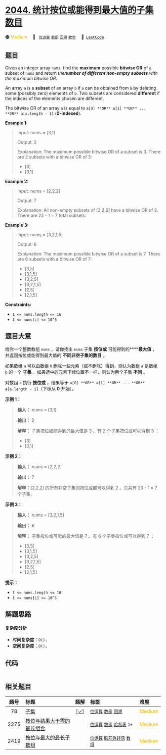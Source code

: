 # [2044. 统计按位或能得到最大值的子集数目](https://leetcode.com/problems/count-number-of-maximum-bitwise-or-subsets)

🟠 <font color=#ffb800>Medium</font>&emsp; 🔖&ensp; [`位运算`](/leetcode/outline/tag/bit-manipulation.md) [`数组`](/leetcode/outline/tag/array.md) [`回溯`](/leetcode/outline/tag/backtracking.md) [`枚举`](/leetcode/outline/tag/enumeration.md)&emsp; 🔗&ensp;[`LeetCode`](https://leetcode.com/problems/count-number-of-maximum-bitwise-or-subsets)

## 题目

Given an integer array `nums`, find the **maximum** possible **bitwise OR** of
a subset of `nums` and return _the**number of different non-empty subsets**
with the maximum bitwise OR_.

An array `a` is a **subset** of an array `b` if `a` can be obtained from `b`
by deleting some (possibly zero) elements of `b`. Two subsets are considered
**different** if the indices of the elements chosen are different.

The bitwise OR of an array `a` is equal to `a[0] **OR** a[1] **OR** ... **OR**
a[a.length - 1]` (**0-indexed**).



**Example 1:**

> Input: nums = [3,1]
> 
> Output: 2
> 
> Explanation: The maximum possible bitwise OR of a subset is 3. There are 2 subsets with a bitwise OR of 3:
> - [3]
> - [3,1]

**Example 2:**

> Input: nums = [2,2,2]
> 
> Output: 7
> 
> Explanation: All non-empty subsets of [2,2,2] have a bitwise OR of 2. There are 23 - 1 = 7 total subsets.

**Example 3:**

> Input: nums = [3,2,1,5]
> 
> Output: 6
> 
> Explanation: The maximum possible bitwise OR of a subset is 7. There are 6 subsets with a bitwise OR of 7:
> - [3,5]
> - [3,1,5]
> - [3,2,5]
> - [3,2,1,5]
> - [2,5]
> - [2,1,5]



**Constraints:**

  * `1 <= nums.length <= 16`
  * `1 <= nums[i] <= 10^5`


## 题目大意

给你一个整数数组 `nums` ，请你找出 `nums` 子集 **按位或** 可能得到的******最大值** ，并返回按位或能得到最大值的
**不同非空子集的数目** 。

如果数组 `a` 可以由数组 `b` 删除一些元素（或不删除）得到，则认为数组 `a` 是数组 `b` 的一个 **子集**
。如果选中的元素下标位置不一样，则认为两个子集 **不同** 。

对数组 `a` 执行 **按位或**  ，结果等于 `a[0] **OR** a[1] **OR** ... **OR** a[a.length -
1]`（下标从 **0** 开始）。



**示例 1：**

> 
> 
> 
> 
> 
> **输入：** nums = [3,1]
> 
> **输出：** 2
> 
> **解释：** 子集按位或能得到的最大值是 3 。有 2 个子集按位或可以得到 3 ：
> - [3]
> - [3,1]
> 
> 

**示例 2：**

> 
> 
> 
> 
> 
> **输入：** nums = [2,2,2]
> 
> **输出：** 7
> 
> **解释：**[2,2,2] 的所有非空子集的按位或都可以得到 2 。总共有 23 - 1 = 7 个子集。
> 
> 

**示例 3：**

> 
> 
> 
> 
> 
> **输入：** nums = [3,2,1,5]
> 
> **输出：** 6
> 
> **解释：** 子集按位或可能的最大值是 7 。有 6 个子集按位或可以得到 7 ：
> - [3,5]
> - [3,1,5]
> - [3,2,5]
> - [3,2,1,5]
> - [2,5]
> - [2,1,5]



**提示：**

  * `1 <= nums.length <= 16`
  * `1 <= nums[i] <= 10^5`


## 解题思路

#### 复杂度分析

- **时间复杂度**：`O()`，
- **空间复杂度**：`O()`，

## 代码

```javascript

```

## 相关题目

<!-- prettier-ignore -->
| 题号 | 标题 | 题解 | 标签 | 难度 |
| :------: | :------ | :------: | :------ | :------ |
| 78 | [子集](https://leetcode.com/problems/subsets) | [[✓]](/leetcode/problem/0078.md) |  [`位运算`](/leetcode/outline/tag/bit-manipulation.md) [`数组`](/leetcode/outline/tag/array.md) [`回溯`](/leetcode/outline/tag/backtracking.md) | <font color=#ffb800>Medium</font> |
| 2275 | [按位与结果大于零的最长组合](https://leetcode.com/problems/largest-combination-with-bitwise-and-greater-than-zero) |  |  [`位运算`](/leetcode/outline/tag/bit-manipulation.md) [`数组`](/leetcode/outline/tag/array.md) [`哈希表`](/leetcode/outline/tag/hash-table.md) `1+` | <font color=#ffb800>Medium</font> |
| 2419 | [按位与最大的最长子数组](https://leetcode.com/problems/longest-subarray-with-maximum-bitwise-and) |  |  [`位运算`](/leetcode/outline/tag/bit-manipulation.md) [`脑筋急转弯`](/leetcode/outline/tag/brainteaser.md) [`数组`](/leetcode/outline/tag/array.md) | <font color=#ffb800>Medium</font> |

<style>
.blue {
    background-color: #096dd9;
    padding: 0.25rem 0.5rem;
    margin: 0;
    font-size: 0.85em;
    border-radius: 3px;
    color: white;
    font-weight: 500;
}
table th:first-of-type { width: 10%; }
table th:nth-of-type(2) { width: 35%; }
table th:nth-of-type(3) { width: 10%; }
table th:nth-of-type(4) { width: 35%; }
table th:nth-of-type(5) { width: 10%; }
</style>
